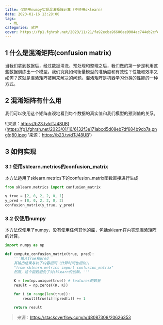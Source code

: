 ```yaml
---
title: 仅使用numpy实现混淆矩阵计算（不使用sklearn）
date: 2023-01-16 13:28:00
tags:
  - ML
categories: 软件
cover: https://fp1.fghrsh.net/2023/11/21/fa92ecba96606ae9904ac744eb2cfe3b.jpg!q80.jpeg
---
```


## 1 什么是混淆矩阵(confusion matrix)

当我们拿到数据后，经过数据清洗、预处理和整理之后，我们做的第一步是利用这些数据训练出一个模型。我们究竟如何衡量模型的准确度和有效性？性能和效率又如何？这就是混淆矩阵被用来解决的问题。混淆矩阵是机器学习分类的性能的一种方式。<!-- more -->

## 2 混淆矩阵有什么用

我们可以使用这个矩阵直观地看到每个数据的真实值和我们模型的预测值的关系。

![来源：https://b23.tv/dTJ48UB](https://fp1.fghrsh.net/2023/01/16/6132f3e171abcd5d08eb7df684b9cb7a.png!q80.jpeg '来源：https://b23.tv/dTJ48UB')

## 3 如何实现

### 3.1 使用sklearn.metrics的confusion_matrix

本方法适用了sklearn.metrics下的confusion_matrix函数直接进行生成

```python
from sklearn.metrics import confusion_matrix

y_true = [2, 0, 2, 2, 0, 1]
y_pred = [0, 0, 2, 2, 0, 2]
confusion_matrix(y_true, y_pred)
```

### 3.2 仅使用numpy

本方法仅使用了numpy，没有使用任何其他的库，包括sklearn在内实现混淆矩阵的计算。

```python
import numpy as np

def compute_confusion_matrix(true, pred):
    '''输入true和pred
    其输出结果与以下内容相同（计算时间也相似）。
    "from sklearn.metrics import confusion_matrix"
    然而，这个函数避免了对sklearn的依赖。'''

    K = len(np.unique(true)) # features的数量
    result = np.zeros((K, K))

    for i in range(len(true)):
        result[true[i]][pred[i]] += 1

    return result
```

> 来源：https://stackoverflow.com/a/48087308/20626353
